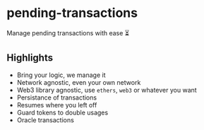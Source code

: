# pending-transactions

Manage pending transactions with ease ⏳

## Highlights

- Bring your logic, we manage it
- Network agnostic, even your own network
- Web3 library agnostic, use `ethers`, `web3` or whatever you want
- Persistance of transactions
- Resumes where you left off
- Guard tokens to double usages
- Oracle transactions
